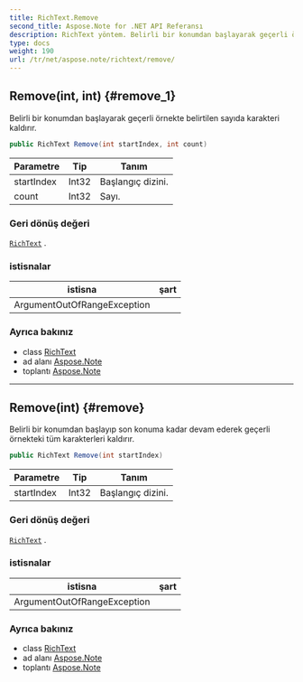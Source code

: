 ```yaml
---
title: RichText.Remove
second_title: Aspose.Note for .NET API Referansı
description: RichText yöntem. Belirli bir konumdan başlayarak geçerli örnekte belirtilen sayıda karakteri kaldırır.
type: docs
weight: 190
url: /tr/net/aspose.note/richtext/remove/
---
```

## Remove(int, int) {#remove_1}

Belirli bir konumdan başlayarak geçerli örnekte belirtilen sayıda karakteri kaldırır.

```csharp
public RichText Remove(int startIndex, int count)
```

| Parametre | Tip | Tanım |
| --- | --- | --- |
| startIndex | Int32 | Başlangıç dizini. |
| count | Int32 | Sayı. |

### Geri dönüş değeri

[`RichText`](../) .

### istisnalar

| istisna | şart |
| --- | --- |
| ArgumentOutOfRangeException |  |

### Ayrıca bakınız

* class [RichText](../)
* ad alanı [Aspose.Note](../../richtext/)
* toplantı [Aspose.Note](../../../)

---

## Remove(int) {#remove}

Belirli bir konumdan başlayıp son konuma kadar devam ederek geçerli örnekteki tüm karakterleri kaldırır.

```csharp
public RichText Remove(int startIndex)
```

| Parametre | Tip | Tanım |
| --- | --- | --- |
| startIndex | Int32 | Başlangıç dizini. |

### Geri dönüş değeri

[`RichText`](../) .

### istisnalar

| istisna | şart |
| --- | --- |
| ArgumentOutOfRangeException |  |

### Ayrıca bakınız

* class [RichText](../)
* ad alanı [Aspose.Note](../../richtext/)
* toplantı [Aspose.Note](../../../)


